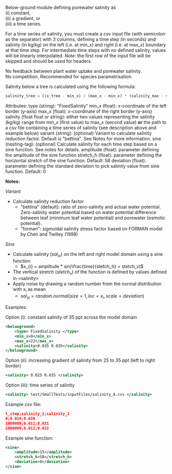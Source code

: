 Below-ground module defining porewater salinity as  
(i) constant,  
(ii) a gradient, or   
(iii) a time series.

For a time series of salinity, you must create a csv input file (with semicolon as the separator) with 3 columns, 
defining a time step (in seconds) and salinity (in kg/kg) on the left (i.e. at min_x) and right (i.e. at max_x) 
boundary at that time step. For intermediate time steps with no defined salinity, values will be linearly interpolated.
*Note:* the first row of the input file will be skipped and should be used for headers.  

No feedback between plant water uptake and porewater salinity.  
No competition. Recommended for species parametrisation.

Salinity below a tree is calculated using the following formula:  

```python
salinity_tree = ((x_tree - min_x) / (max_x - min_x) * (salinity_max - salinity_min) + salinity_min)
```

Attributes:
    type (string): "FixedSalinity"
    min_x (float): x-coordinate of the left border (y-axis)
    max_x (float): x-coordinate of the right border (y-axis)
    salinity (float float or string): either two values representing the salinity (kg/kg) range 
        from min_x (first value) to max_x (second value) <strong>or</strong> the path to a csv file containing a time series of salinity (see description above and 
        example below)
    variant (string): (optional) Variant to calculate salinity reduction factor. Default is "bettina". See Notes for more information.
    sine (nesting-tag): (optional) Calculate salinity for each time step based on a sine function. See notes for details.
    amplitude (float): parameter defining the amplitude of the sine function
    stretch_h (float): parameter defining the horizontal stretch of the sine function. Default: 58
    deviation (float): parameter defining the standard deviation to pick salinity value from sine function. Default: 0

**Notes:**

*Variant*
- Calculate salinity reduction factor  
    - "bettina" (default): ratio of zero-salinity and actual water potential. Zero-salinity water potential based on water potential difference between leaf (minimum leaf water potential) and porewater (osmotic potential).
    - "forman": sigmoidal salinity stress factor based on FORMAN model by Chen and Twilley (1998)

*Sine*
- Calculate salinity ($sal_{xi}$) on the left and right model domain using a sine function
  - $x_{i} = amplitude * sin(\frac{time}{stetch_h} + stetch_v)$
- The vertical stretch ($stetch_v$) of the function is defined by values defined in \<salinity>
- Apply noise by drawing a random number from the normal distribution with $x_{i}$ as mean
  - $sal_{xi} = random.normal(size=1, loc=x_i, scale=deviation)$


Examples:
    
Option (i): constant salinity of 35 ppt across the model domain
```xml
<belowground>
    <type> FixedSalinity </type>
    <min_x>0</min_x>
    <max_x>22</max_x>
    <salinity>0.035 0.035</salinity>
</belowground>
```

Option (ii): increasing gradient of salinity from 25 to 35 ppt (left to right border)
```xml
<salinity> 0.025 0.035 </salinity>
```

Option (iii): time series of salinity 
```xml
<salinity> test/SmallTests/inputFiles/salinity_A.csv </salinity>
```

Example csv file:
```json
t_step;salinity_1;salinity_2
0;0.010;0.020
1000000;0.011;0.021
2000000;0.012;0.022    
```

Example sine function:
```xml
<sine>
    <amplitude>15</amplitude>
    <stretch_h>58</stretch_h>
    <deviation>0</deviation>
</sine>
```
